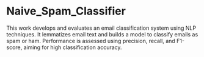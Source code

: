 # Naive_Spam_Classifier
This work develops and evaluates an email classification system using NLP techniques. It lemmatizes email text and builds a model to classify emails as spam or ham. Performance is assessed using precision, recall, and F1-score, aiming for high classification accuracy.
